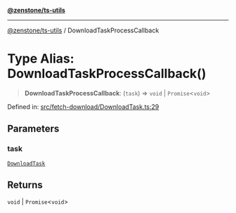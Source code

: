 [**@zenstone/ts-utils**](../README.md)

***

[@zenstone/ts-utils](../globals.md) / DownloadTaskProcessCallback

# Type Alias: DownloadTaskProcessCallback()

> **DownloadTaskProcessCallback**: (`task`) => `void` \| `Promise`\<`void`\>

Defined in: [src/fetch-download/DownloadTask.ts:29](https://github.com/janpoem/ts-utils/blob/dd074ed257fa79d98e072518ca260e5de071ed30/src/fetch-download/DownloadTask.ts#L29)

## Parameters

### task

[`DownloadTask`](../classes/DownloadTask.md)

## Returns

`void` \| `Promise`\<`void`\>

